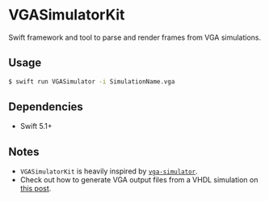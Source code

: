 # VGASimulatorKit

Swift framework and tool to parse and render frames from VGA simulations.

## Usage

```bash
$ swift run VGASimulator -i SimulationName.vga
```

## Dependencies

- Swift 5.1+

## Notes

- `VGASimulatorKit` is heavily inspired by [`vga-simulator`](https://github.com/MadLittleMods/vga-simulator).
- Check out how to generate VGA output files from a VHDL simulation on [this post](http://ericeastwood.com/blog/8/vga-simulator-getting-started).

